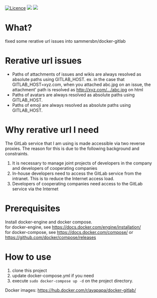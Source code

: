 [![Licence](https://img.shields.io/npm/l/express.svg)](https://github.com/ayapapa/docker-gitlab-some-issues-fixed/edit/master/LICENSE)
[![](https://images.microbadger.com/badges/image/ayapapa/docker-gitlab.svg)](https://microbadger.com/images/ayapapa/docker-gitlab "Get your own image badge on microbadger.com")
[![](https://images.microbadger.com/badges/version/ayapapa/docker-gitlab.svg)](https://microbadger.com/images/ayapapa/docker-gitlab "Get your own version badge on microbadger.com")

# What? 
fixed some rerative url issues into sammersbn/docker-gitlab

# Rerative url issues
* Paths of attachments of issues and wikis are always resolved as absolute paths using GITLAB_HOST.
  ex. in the case that GITLAB_HOST=xyz.com, when you attached abc.jpg on an issue, the attachment' path is resolved as http://xyz.com/.../abc.jpg on html
* Paths of avatars are always resolved as absolute paths using GITLAB_HOST.
* Paths of emoji are always resolved as absolute paths using GITLAB_HOST.

# Why rerative url I need
The GitLab service that I am using is made accessible via two reverse proxies.
The reason for this is due to the following background and constraints.
  1. It is necessary to manage joint projects of developers in the company and developers of cooperating companies
  2. In-house developers need to access the GitLab service from the intranet. This is to reduce the Internet access load.
  3. Developers of cooperating companies need access to the GitLab service via the Internet

# Prerequisites
Install docker-engine and docker compose.  
for docker-engine, see https://docs.docker.com/engine/installation/  
for docker-compose, see https://docs.docker.com/compose/ or https://github.com/docker/compose/releases

# How to use
1. clone this project
2. update docker-compose.yml if you need
3. execute ```sudo docker-compose up -d``` on the project directory.

Docker images: https://hub.docker.com/r/ayapapa/docker-gitlab/
